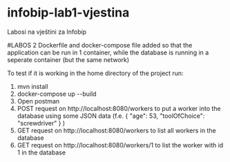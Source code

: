 # infobip-lab1-vjestina
Labosi na vještini za Infobip

#LABOS 2 
Dockerfile and docker-compose file added so that the application can be run in 1 container, while the database is running in a seperate container (but the same network)

 
To test if it is working in the home directory of the project run:
1. mvn install
2. docker-compose up --build
3. Open postman
4. POST request on http://localhost:8080/workers to put a worker into the database using some JSON data (f.e. 
{
  "age": 53,
  "toolOfChoice": "screwdriver"
} )
5. GET request on http://localhost:8080/workers to list all workers in the database
6. GET request on http://localhost:8080/workers/1 to list the worker with id 1 in the database
